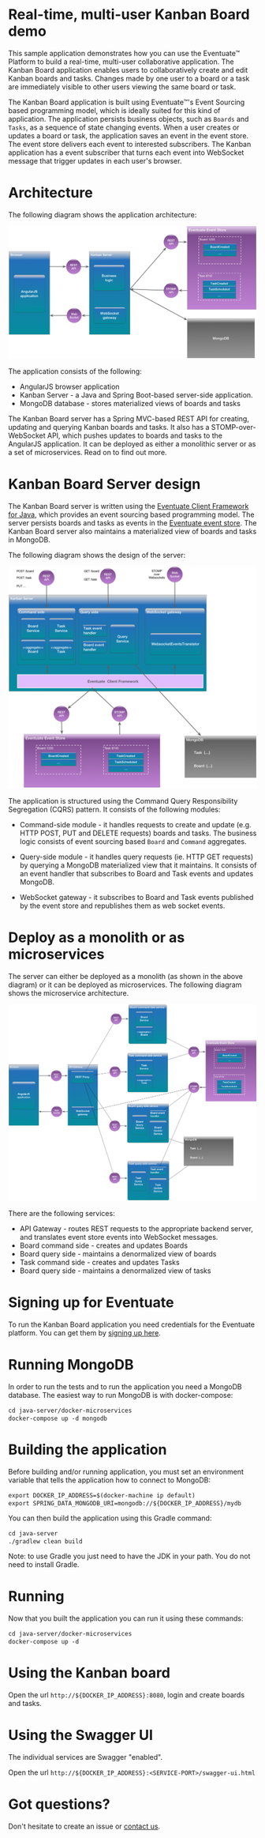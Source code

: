 
# Real-time, multi-user Kanban Board demo

This sample application demonstrates how you can use the Eventuate&trade; Platform to build a real-time, multi-user collaborative application.
The Kanban Board application enables users to collaboratively create and edit Kanban boards and tasks.
Changes made by one user to a board or a task are immediately visible to other users viewing the same board or task.

The Kanban Board application is built using Eventuate&trade;'s Event Sourcing based programming model, which is ideally suited for this kind of application.
The application persists business objects, such as `Boards` and `Tasks`, as a sequence of state changing events.
When a user creates or updates a board or task, the application saves an event in the event store.
The event store delivers each event to interested subscribers.
The Kanban application has a event subscriber that turns each event into WebSocket message that trigger updates in each user's browser.

# Architecture

The following diagram shows the application architecture:

<img class="img-responsive" src="eventuate-kanban-architecture.png">

The application consists of the following:

* AngularJS browser application
* Kanban Server - a Java and Spring Boot-based server-side application.
* MongoDB database - stores materialized views of boards and tasks

The Kanban Board server has a Spring MVC-based REST API for creating, updating and querying Kanban boards and tasks.
It also has a STOMP-over-WebSocket API, which pushes updates to boards and tasks to the AngularJS application.
It can be deployed as either a monolithic server or as a set of microservices. Read on to find out more.

# Kanban Board Server design

The Kanban Board server is written using the [Eventuate Client Framework for Java](http://eventuate.io/docs/java/eventuate-client-framework-for-java.html), which provides an event sourcing based programming model.
The server persists boards and tasks as events in the [Eventuate event store](http://eventuate.io/howeventuateworks.html).
The Kanban Board server also maintains a materialized view of boards and tasks in MongoDB.

The following diagram shows the design of the server:

<img class="img-responsive" src="eventuate-kanban-server.png">

The application is structured using the Command Query Responsibility Segregation (CQRS) pattern.
It consists of the following modules:

*  Command-side module - it handles requests to create and update (e.g. HTTP POST, PUT and DELETE requests) boards and tasks.
The business logic consists of event sourcing based `Board` and `Command` aggregates.

* Query-side module - it handles query requests (ie. HTTP GET requests) by querying a MongoDB materialized view that it maintains.
It consists of an event handler that subscribes to Board and Task events and updates MongoDB.

* WebSocket gateway - it subscribes to Board and Task events published by the event store and republishes them as web socket events.

# Deploy as a monolith or as microservices

The server can either be deployed as a monolith (as shown in the above diagram) or it can be deployed as microservices. The following diagram shows the microservice architecture.

<img class="img-responsive" src="eventuate-kanban-microservices.png">

There are the following services:

* API Gateway - routes REST requests to the appropriate backend server, and translates event store events into WebSocket messages.
* Board command side - creates and updates Boards
* Board query side - maintains a denormalized view of boards
* Task command side - creates and updates Tasks
* Board query side - maintains a denormalized view of tasks


# Signing up for Eventuate

To run the Kanban Board application you need credentials for the Eventuate platform.
You can get them by [signing up here](https://signup.eventuate.io/).

# Running MongoDB

In order to run the tests and to run the application you need a MongoDB database.
The easiest way to run MongoDB is with docker-compose:

```
cd java-server/docker-microservices
docker-compose up -d mongodb
```

# Building the application

Before building and/or running application, you must set an environment variable that tells the application how to connect to MongoDB:

```
export DOCKER_IP_ADDRESS=$(docker-machine ip default)
export SPRING_DATA_MONGODB_URI=mongodb://${DOCKER_IP_ADDRESS}/mydb
```

You can then build the application using this Gradle command:

```
cd java-server
./gradlew clean build
```

Note: to use Gradle you just need to have the JDK in your path. You do not need to install Gradle.

# Running

Now that you built the application you can run it using these commands:

```
cd java-server/docker-microservices
docker-compose up -d
```

# Using the Kanban board

Open the url `http://${DOCKER_IP_ADDRESS}:8080`, login and create boards and tasks.

# Using the Swagger UI

The individual services are Swagger "enabled".

Open the url `http://${DOCKER_IP_ADDRESS}:<SERVICE-PORT>/swagger-ui.html`

# Got questions?

Don't hesitate to create an issue or [contact us](http://eventuate.io/contact.html).
